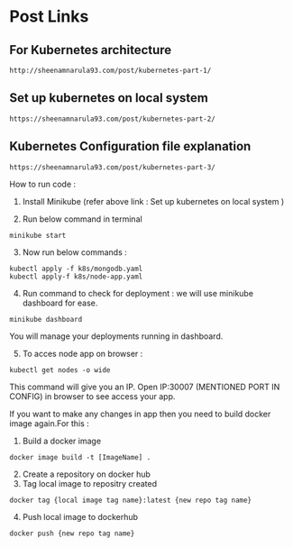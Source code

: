 # Post Links  

## For Kubernetes architecture
```
http://sheenamnarula93.com/post/kubernetes-part-1/

```

## Set up kubernetes on local system 

```
https://sheenamnarula93.com/post/kubernetes-part-2/

```

## Kubernetes Configuration file explanation
```
https://sheenamnarula93.com/post/kubernetes-part-3/

```


How to run code :
1. Install Minikube (refer above link : Set up kubernetes on local system ) 

2. Run below command in terminal
```
minikube start
```
3. Now run below commands : 

```
kubectl apply -f k8s/mongodb.yaml
kubectl apply-f k8s/node-app.yaml
```
4. Run command to check for deployment : we will use minikube dashboard for ease.

```
minikube dashboard
```

You will manage your deployments running in dashboard.

5. To acces node app on browser :

```
kubectl get nodes -o wide
```
This command will give you an IP. Open IP:30007 (MENTIONED PORT IN CONFIG) in browser to see access your app.

If you want to make any changes in app then you need to build docker image again.For this : 

1. Build a docker image 
```
docker image build -t [ImageName] .

```
2. Create a repository on docker hub
3. Tag local image to repositry created
```
docker tag {local image tag name}:latest {new repo tag name}

```
4. Push local image to dockerhub
```
docker push {new repo tag name}
```



